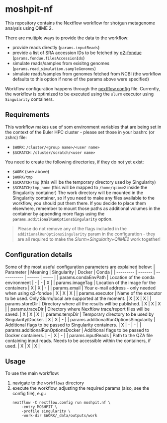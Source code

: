 # moshpit-nf

This repository contains the Nextflow workflow for shotgun 
metagenome analysis using QIIME 2.

There are multiple ways to provide the data to the workflow:
- provide reads directly (`params.inputReads`)
- provide a list of SRA accession IDs to be fetched by [q2-fondue](https://github.com/bokulich-lab/q2-fondue) (`params.fondue.filesAccessionIds`)
- simulate reads/samples from exisitng genomes (`params.read_simulation.sampleGenomes`)
- simulate reads/samples from genomes fetched from NCBI (the workflow defaults to this option if none of the params above were specified)

Workflow configuration happens through the [nextflow.config](workflows/nextflow.config) file. Currently, the workflow is optimized to be executed using the `slurm` executor using `Singularity` containers.

## Requirements
This workflow makes use of som environment variables that are being set in the context of the Euler HPC cluster - please set those in your bashrc (or zshrc) file:
- `$WORK`: `/cluster/<group name>/<user name>`
- `$SCRATCH`: `/cluster/scratch/<user name>`

You need to create the following directories, if they do not yet exist:
- `$WORK` (see above)
- `$WORK/tmp`
- `$SCRATCH/tmp` (this will be the temporary directory used by Singularity)
- `$SCRATCH/tmp_home` (this will be mapped to `/home/qiime2` inside the Singularity container)
The work directory will be mounted in the Singularity container, so if you need to make any files available to the workflow, you should put them there. If you decide to place them elsewhere, remember to mount those paths as additional volumes in the container by appending more flags using the `params.additionalRunOptionsSingularity` option. 

> Please do not remove any of the flags included in the `additionalRunOptionsSingularity` param in the configuration - they are all required to make the _Slurm+Singularity+QIIME2_ work together!

## Configuration details
Some of the most useful configuration parameters are explained below:
| Parameter | Meaning | Singularity | Docker | Conda |
| --------- | ------- | ----------- | ------ | ----- |
| params.condaEnvPath | Location of the conda environment | - | - | X |
| params.imageTag | Location of the image for the containers | X | X | - |
| params.email | Your e-mail address - only needed when using q2-fondue | X | X | X |
| params.executor | Name of the executor to be used. Only Slurm/local are supported at the moment. | X | X | X |
| params.storeDir | Directory where all the results will be published. | X | X | X |
| params.traceDir | Directory where Nexftlow trace/report files will be saved. | X | X | X |
| params.tempDir | Temporary directory to be used by Singularity/Docker. | X | X | - |
| params.additionalRunOptionsSingularity | Additional flags to be passed to Singularity containers. | X | - | - |
| params.additionalRunOptionsDocker | Additional flags to be passed to Docker containers. | - | X | - |
| params.inputReads | Path to the QZA file containing input reads. Needs to be accessible within the containers, if used. | X | X | X |

## Usage
To use the main workflow:
1. navigate to the `workflows` directory
2. execute the workflow, adjusting the required params (also, see the config file), e.g.:
    ```shell
    nextflow -C nextflow.config run moshpit.nf \
        -entry MOSHPIT \
        -profile singularity \
        -work-dir $WORK/_data/outputs/work
    ```
